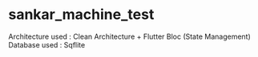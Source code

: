 # sankar_machine_test

Architecture used : Clean Architecture + Flutter Bloc (State Management)
Database used : Sqflite

